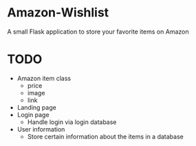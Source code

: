 # Amazon-Wishlist

A small Flask application to store your favorite items on Amazon

# TODO

- Amazon item class
	- price
	- image
	- link
- Landing page
- Login page
	- Handle login via login database
- User information
	- Store certain information about the items in a database


